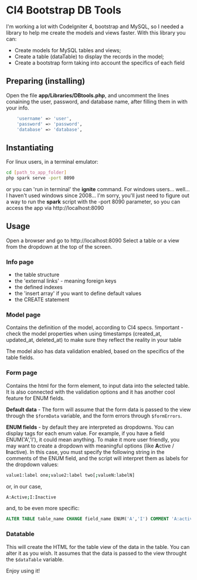 # CI4 Bootstrap DB Tools

I'm working a lot with CodeIgniter 4, bootstrap and MySQL, so I needed a library to help me create the models and views faster. With this library you can:

- Create models for MySQL tables and views;
- Create a table (dataTable) to display the records in the model;
- Create a bootstrap form taking into account the specifics of each field

## Preparing (installing)
Open the file **app/Libraries/DBtools.php**, and uncomment the lines conaining the user, password, and database name, after filling them in with your info.

```sh
    'username' => 'user',
    'password' => 'password',
    'database' => 'database',
```

## Instantiating

For linux users, in a terminal emulator: 
```sh
cd [path_to_app_folder]
php spark serve -port 8090
```
or you can 'run in terminal' the **ignite** command.
For windows users... well... I haven't used windows since 2008... I'm sorry, you'll just need to figure out a way to run the **spark** script with the -port 8090 parameter, so you can access the app via http://localhost:8090

## Usage
Open a browser and go to http://localhost:8090
Select a table or a view from the dropdown at the top of the screen.

### Info page
- the table structure
- the 'external links' - meaning foreign keys
- the defined indexes
- the 'insert array' if you want to define default values
- the CREATE statement

### Model page
Contains the definition of the model, according to CI4 specs. !important - check the model properties when using timestamps (created_at, updated_at, deleted_at) to make sure they reflect the reality in your table

The model also has data validation enabled, based on the specifics of the table fields.

### Form page
Contains the html for the form element, to input data into the selected table.
It is also connected with the validation options and it has another cool feature for ENUM fields.

**Default data** - The form will assume that the form data is passed to the view through the `$formData` variable, and the form errors through `$formErrors`.

**ENUM fields** - by default they are interpreted as dropdowns. You can display tags for each enum value. For example, if you have a field ENUM('A','I'), it could mean anything. To make it more user friendly, you may want to create a dropdown with meaningful options (like **A**ctive / **I**nactive). In this case, you must specify the following string in the comments of the ENUM field, and the script will interpret them as labels for the dropdown values: 
```sh
value1:label one;value2:label two[;valueN:labelN]
```
or, in our case,
```sh
A:Active;I:Inactive
```
and, to be even more specific:
```sql
ALTER TABLE table_name CHANGE field_name ENUM('A','I') COMMENT 'A:active;I:inactive';
```

### Datatable
This will create the HTML for the table view of the data in the table. You can alter it as you wish. It assumes that the data is passed to the view throught the `$dataTable` variable.

Enjoy using it!
